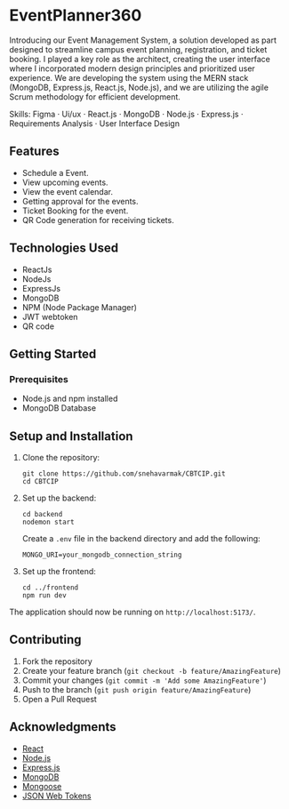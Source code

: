 # EventPlanner360

Introducing our Event Management System, a solution developed as part designed to streamline campus event planning, registration, and ticket booking. I played a key role as the architect, creating the user interface where I incorporated modern design principles and prioritized user experience. We are developing the system using the MERN stack (MongoDB, Express.js, React.js, Node.js), and we are utilizing the agile Scrum methodology for efficient development.

Skills: Figma · Ui/ux · React.js · MongoDB · Node.js · Express.js · Requirements Analysis · User Interface Design

## Features

- Schedule a Event.
- View upcoming events.
- View the event calendar.
- Getting approval for the events.
- Ticket Booking for the event.
- QR Code generation for receiving tickets.

## Technologies Used

- ReactJs
- NodeJs
- ExpressJs
- MongoDB
- NPM (Node Package Manager)
- JWT webtoken
- QR code

## Getting Started

### Prerequisites

- Node.js and npm installed
- MongoDB Database

## Setup and Installation

1. Clone the repository:
   ```
   git clone https://github.com/snehavarmak/CBTCIP.git
   cd CBTCIP
   ```

2. Set up the backend:
   ```
   cd backend
   nodemon start
   ```
   Create a `.env` file in the backend directory and add the following:
   ```
   MONGO_URI=your_mongodb_connection_string
   ```

3. Set up the frontend:
   ```
   cd ../frontend
   npm run dev
   ```

The application should now be running on `http://localhost:5173/`.


## Contributing

1. Fork the repository
2. Create your feature branch (`git checkout -b feature/AmazingFeature`)
3. Commit your changes (`git commit -m 'Add some AmazingFeature'`)
4. Push to the branch (`git push origin feature/AmazingFeature`)
5. Open a Pull Request


## Acknowledgments

- [React](https://reactjs.org/)
- [Node.js](https://nodejs.org/)
- [Express.js](https://expressjs.com/)
- [MongoDB](https://www.mongodb.com/)
- [Mongoose](https://mongoosejs.com/)
- [JSON Web Tokens](https://jwt.io/)

